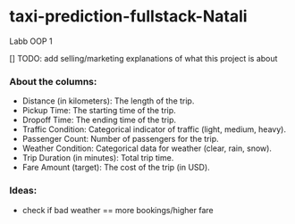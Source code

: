# taxi-prediction-fullstack-Natali
Labb OOP 1

[] TODO: add selling/marketing explanations of what this project is about 

### About the columns: 

- Distance (in kilometers): The length of the trip.
- Pickup Time: The starting time of the trip.
- Dropoff Time: The ending time of the trip.
- Traffic Condition: Categorical indicator of traffic (light, medium, heavy).
- Passenger Count: Number of passengers for the trip.
- Weather Condition: Categorical data for weather (clear, rain, snow).
- Trip Duration (in minutes): Total trip time.
- Fare Amount (target): The cost of the trip (in USD).


### Ideas: 
- check if bad weather == more bookings/higher fare
